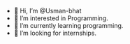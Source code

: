 - 👋 Hi, I’m @Usman-bhat
- 👀 I’m interested in Programming. 
- 🌱 I’m currently learning programming. 
- 💞️ I’m looking for internships.

<!---
Usman-bhat/Usman-bhat is a ✨ special ✨ repository because its `README.md` (this file) appears on your GitHub profile.
You can click the Preview link to take a look at your changes.
--->
